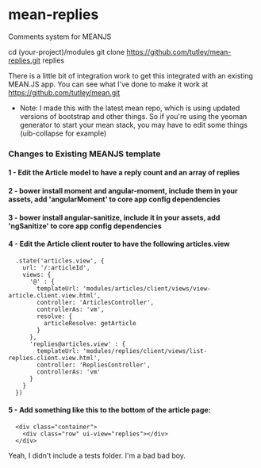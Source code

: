 # mean-replies
Comments system for MEANJS

cd (your-project)/modules
git clone https://github.com/tutley/mean-replies.git replies

There is a little bit of integration work to get this integrated with an existing MEAN.JS app. You can see what I've done to make it work at https://github.com/tutley/mean.git

* Note: I made this with the latest mean repo, which is using updated versions of bootstrap and other things. So if you're using the yeoman generator to start your mean stack, you may have to edit some things (uib-collapse for example)

### Changes to Existing MEANJS template
#### 1 - Edit the Article model to have a reply count and an array of replies
#### 2 - bower install moment and angular-moment, include them in your assets, add 'angularMoment' to core app config dependencies
#### 3 - bower install angular-sanitize, include it in your assets, add 'ngSanitize' to core app config dependencies
#### 4 - Edit the Article client router to have the following articles.view

      .state('articles.view', {
        url: '/:articleId',
        views: {
          '@' : {
            templateUrl: 'modules/articles/client/views/view-article.client.view.html',
            controller: 'ArticlesController',
            controllerAs: 'vm',
            resolve: {
              articleResolve: getArticle
            }
          },
          'replies@articles.view' : {
            templateUrl: 'modules/replies/client/views/list-replies.client.view.html',
            controller: 'RepliesController',
            controllerAs: 'vm'
          }
        }
      }) 

#### 5 - Add something like this to the bottom of the article page:
      <div class="container">
        <div class="row" ui-view="replies"></div>
      </div>




Yeah, I didn't include a tests folder. I'm a bad bad boy.
